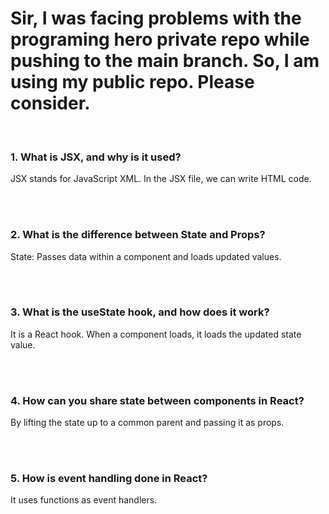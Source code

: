      
# Sir, I was facing problems with the  programing hero private repo while pushing to the main branch. So, I am using my public repo. Please consider.

<br>

### 1. What is JSX, and why is it used?

JSX stands for JavaScript XML. In the JSX file, we can write HTML code.

<br>
<br>

### 2. What is the difference between State and Props?

State: Passes data within a component and loads updated values.

<br>
<br>

### 3. What is the useState hook, and how does it work?

It is a React hook. When a component loads, it loads the updated state value.

<br>
<br>

### 4. How can you share state between components in React?

By lifting the state up to a common parent and passing it as props.

<br>
<br>

### 5. How is event handling done in React?


It uses functions as event handlers.

<br>
<br>  
